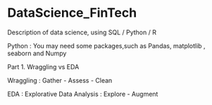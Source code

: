 # DataScience_FinTech
Description of data science, using SQL / Python / R

Python : You may need some packages,such as Pandas, matplotlib , seaborn and Numpy

Part 1.
Wraggling vs EDA

Wraggling : Gather - Assess - Clean

EDA : Explorative Data Analysis : Explore - Augment

